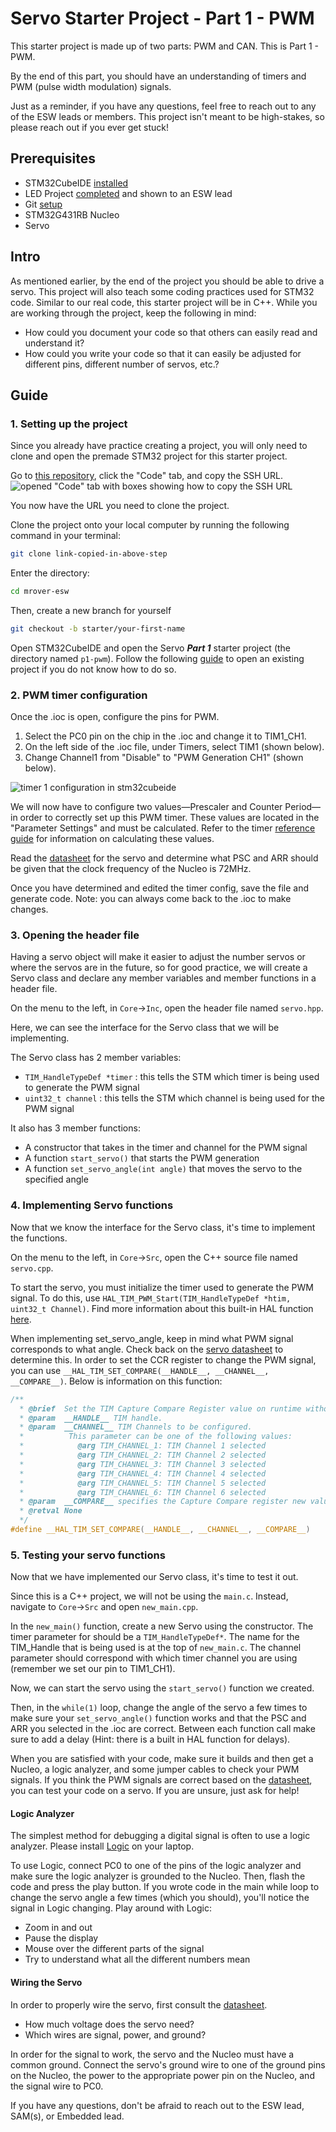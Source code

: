 # Servo Starter Project - Part 1 - PWM

This starter project is made up of two parts: PWM and CAN. This is Part 1 - PWM.

By the end of this part, you should have an understanding of timers and PWM (pulse width modulation)
signals.

Just as a reminder, if you have any questions, feel free to reach out to any
of the ESW leads or members. This project isn't meant to be high-stakes,
so please reach out if you ever get stuck!

## Prerequisites

* STM32CubeIDE [installed](../../stm32cubeide/index.md)
* LED Project [completed](https://github.com/umrover/embedded-testbench/wiki/Nucleo-LED-Starter-Project) and shown to an ESW lead
* Git [setup](https://github.com/umrover/mrover-ros/wiki/Intro-to-the-Command-Line-and-Git)
* STM32G431RB Nucleo
* Servo

## Intro

As mentioned earlier, by the end of the project you should be able to drive a servo.
This project will also teach some coding practices used for STM32 code. Similar to our real code, this starter project will be in C++.
While you are working through the project, keep the following in mind:

* How could you document your code so that others can easily read and understand it?
* How could you write your code so that it can easily be adjusted for different pins, different number of servos, etc.?

## Guide

### 1. Setting up the project
Since you already have practice creating a project, you will only need to clone and open the
premade STM32 project for this starter project.

Go to [this repository](https://github.com/umrover/mrover-esw), click the "Code" tab, and copy the SSH URL.
![opened "Code" tab with boxes showing how to copy the SSH URL](copy-git-repo.webp)

You now have the URL you need to clone the project.

Clone the project onto your local computer by running the following command in your terminal:
```sh
git clone link-copied-in-above-step
```

Enter the directory:
```sh
cd mrover-esw
```

Then, create a new branch for yourself
```sh
git checkout -b starter/your-first-name
```

Open STM32CubeIDE and open the Servo ***Part 1*** starter project (the directory named `p1-pwm`). Follow the following
[guide](../../stm32cubeide/index.md#opening-an-existing-project) to open an existing project if you do not
know how to do so.

### 2. PWM timer configuration

Once the .ioc is open, configure the pins for PWM.

1. Select the PC0 pin on the chip in the .ioc and change it to TIM1_CH1.
2. On the left side of the .ioc file, under Timers, select TIM1 (shown below).
3. Change Channel1 from "Disable" to "PWM Generation CH1" (shown below).

![timer 1 configuration in stm32cubeide](servo-timer-config.webp)

We will now have to configure two values&mdash;Prescaler and Counter Period&mdash;in order to
correctly set up this PWM timer. These values are located in the "Parameter Settings" and must be
calculated. Refer to the timer [reference guide](../../../info/timers.md) for information on
calculating these values.

Read the [datasheet](http://www.ee.ic.ac.uk/pcheung/teaching/DE1_EE/stores/sg90_datasheet.pdf) for
the servo and determine what PSC and ARR should be given that the clock frequency of the Nucleo is 72MHz.

Once you have determined and edited the timer config, save the file and generate code. Note: you can
always come back to the .ioc to make changes.

### 3. Opening the header file

Having a servo object will make it easier to adjust the number servos or where the servos are
in the future, so for good practice, we will create a Servo class and declare any member variables
and member functions in a header file.

On the menu to the left, in `Core`&rarr;`Inc`, open the header file named `servo.hpp`.

Here, we can see the interface for the Servo class that we will be implementing.

The Servo class has 2 member variables:

* `TIM_HandleTypeDef *timer` : this tells the STM which timer is being used to generate the PWM signal
* `uint32_t channel` : this tells the STM which channel is being used for the PWM signal

It also has 3 member functions:

* A constructor that takes in the timer and channel for the PWM signal
* A function `start_servo()` that starts the PWM generation
* A function `set_servo_angle(int angle)` that moves the servo to the specified angle


### 4. Implementing Servo functions

Now that we know the interface for the Servo class, it's time to implement the functions.

On the menu to the left, in `Core`&rarr;`Src`, open the C++ source file named `servo.cpp`.

To start the servo, you must initialize the timer used to generate the PWM signal. To do this,
use `HAL_TIM_PWM_Start(TIM_HandleTypeDef *htim, uint32_t Channel)`. Find more information about this
built-in HAL function [here](http://www.disca.upv.es/aperles/arm_cortex_m3/llibre/st/STM32F439xx_User_Manual/group__tim__exported__functions__group3.html).

When implementing set_servo_angle, keep in mind what PWM signal corresponds to what angle.
Check back on the [servo datasheet](http://www.ee.ic.ac.uk/pcheung/teaching/DE1_EE/stores/sg90_datasheet.pdf)
to determine this. In order to set the CCR register to change the PWM signal, you can use
`__HAL_TIM_SET_COMPARE(__HANDLE__, __CHANNEL__, __COMPARE__)`. Below is information on this function:

```c
/**
  * @brief  Set the TIM Capture Compare Register value on runtime without calling another time ConfigChannel function.
  * @param  __HANDLE__ TIM handle.
  * @param  __CHANNEL__ TIM Channels to be configured.
  *          This parameter can be one of the following values:
  *            @arg TIM_CHANNEL_1: TIM Channel 1 selected
  *            @arg TIM_CHANNEL_2: TIM Channel 2 selected
  *            @arg TIM_CHANNEL_3: TIM Channel 3 selected
  *            @arg TIM_CHANNEL_4: TIM Channel 4 selected
  *            @arg TIM_CHANNEL_5: TIM Channel 5 selected
  *            @arg TIM_CHANNEL_6: TIM Channel 6 selected
  * @param  __COMPARE__ specifies the Capture Compare register new value.
  * @retval None
  */
#define __HAL_TIM_SET_COMPARE(__HANDLE__, __CHANNEL__, __COMPARE__)
```

### 5. Testing your servo functions

Now that we have implemented our Servo class, it's time to test it out.

Since this is a C++ project, we will not be using the `main.c`. Instead, navigate to `Core`&rarr;`Src`
and open `new_main.cpp`.

In the `new_main()` function, create a new Servo using the constructor. The timer parameter for
should be a `TIM_HandleTypeDef*`. The name for the TIM_Handle that is being used is at the top of
`new_main.c`. The channel parameter should correspond with which timer channel you are using
(remember we set our pin to TIM1_CH1).

Now, we can start the servo using the `start_servo()` function we created.

Then, in the `while(1)` loop, change the angle of the servo a few times to make sure your
`set_servo_angle()` function works and that the PSC and ARR you selected in the .ioc are correct.
Between each function call make sure to add a delay (Hint: there is a built in HAL function for delays).

When you are satisfied with your code, make sure it builds and then get a Nucleo, a logic analyzer,
and some jumper cables to check your PWM signals. If you think the PWM signals are correct based on the
[datasheet](http://www.ee.ic.ac.uk/pcheung/teaching/DE1_EE/stores/sg90_datasheet.pdf), you can test
your code on a servo. If you are unsure, just ask for help!

#### Logic Analyzer
The simplest method for debugging a digital signal is often to use a logic analyzer. Please install [Logic](https://www.saleae.com/downloads/) on your laptop.

To use Logic, connect PC0 to one of the pins of the logic analyzer and make sure the logic analyzer is grounded to the Nucleo. Then, flash the code and press the play button. If you wrote code in the main while loop to change the servo angle a few times (which you should), you'll notice the signal in Logic changing.
Play around with Logic:

* Zoom in and out
* Pause the display
* Mouse over the different parts of the signal
* Try to understand what all the different numbers mean


#### Wiring the Servo
In order to properly wire the servo, first consult the [datasheet](http://www.ee.ic.ac.uk/pcheung/teaching/DE1_EE/stores/sg90_datasheet.pdf).

* How much voltage does the servo need?
* Which wires are signal, power, and ground?

In order for the signal to work, the servo and the Nucleo must have a common ground. Connect the servo's ground wire to one of the ground pins on the Nucleo, the power to the appropriate power pin on the Nucleo, and the signal wire to PC0.

If you have any questions, don't be afraid to reach out to the ESW lead, SAM(s), or Embedded lead.
